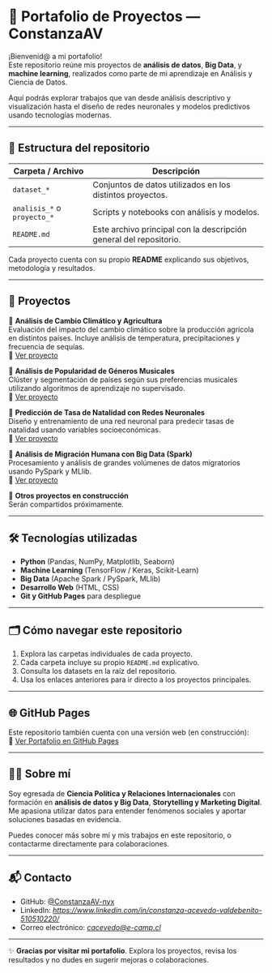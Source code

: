 # 🌟 Portafolio de Proyectos — ConstanzaAV

¡Bienvenid@ a mi portafolio!  
Este repositorio reúne mis proyectos de **análisis de datos**, **Big Data**, y **machine learning**, realizados como parte de mi aprendizaje en Análisis y Ciencia de Datos.

Aquí podrás explorar trabajos que van desde análisis descriptivo y visualización hasta el diseño de redes neuronales y modelos predictivos usando tecnologías modernas.

---

## 📂 Estructura del repositorio

| Carpeta / Archivo | Descripción |
|------------------|-------------|
| `dataset_*` | Conjuntos de datos utilizados en los distintos proyectos. |
| `analisis_*` o `proyecto_*` | Scripts y notebooks con análisis y modelos. |
| `README.md` | Este archivo principal con la descripción general del repositorio. |

Cada proyecto cuenta con su propio **README** explicando sus objetivos, metodología y resultados.

---

## 🚀 Proyectos 
🔹 **Análisis de Cambio Climático y Agricultura**  
Evaluación del impacto del cambio climático sobre la producción agrícola en distintos países. Incluye análisis de temperatura, precipitaciones y frecuencia de sequías.  
📄 [Ver proyecto](https://github.com/ConstanzaAV-nyx/Portafolio/tree/main/CambioClimatico_Agricultura)

🔹 **Análisis de Popularidad de Géneros Musicales**  
Clúster y segmentación de países según sus preferencias musicales utilizando algoritmos de aprendizaje no supervisado.  
📄 [Ver proyecto](https://github.com/ConstanzaAV-nyx/Portafolio/tree/main/Analisis_Generos_Musicales)

🔹 **Predicción de Tasa de Natalidad con Redes Neuronales**  
Diseño y entrenamiento de una red neuronal para predecir tasas de natalidad usando variables socioeconómicas.  
📄 [Ver proyecto](https://github.com/ConstanzaAV-nyx/Portafolio/tree/main/RedNeuronal_Natalidad)

🔹 **Análisis de Migración Humana con Big Data (Spark)**  
Procesamiento y análisis de grandes volúmenes de datos migratorios usando PySpark y MLlib.  
📄 [Ver proyecto](https://github.com/ConstanzaAV-nyx/Portafolio/tree/main/BigData_Migracion)

🔹 **Otros proyectos en construcción**  
Serán compartidos próximamente.

---

## 🛠 Tecnologías utilizadas

- **Python** (Pandas, NumPy, Matplotlib, Seaborn)
- **Machine Learning** (TensorFlow / Keras, Scikit-Learn)
- **Big Data** (Apache Spark / PySpark, MLlib)
- **Desarrollo Web** (HTML, CSS)
- **Git y GitHub Pages** para despliegue

---

## 🗂 Cómo navegar este repositorio

1. Explora las carpetas individuales de cada proyecto.  
2. Cada carpeta incluye su propio `README.md` explicativo.  
3. Consulta los datasets en la raíz del repositorio.  
4. Usa los enlaces anteriores para ir directo a los proyectos principales.

---

## 🌐 GitHub Pages

Este repositorio también cuenta con una versión web (en construcción):  
🔗 [Ver Portafolio en GitHub Pages](https://constanzaav-nyx.github.io/Portafolio)

---

## 👩‍💻 Sobre mí

Soy egresada de **Ciencia Política y Relaciones Internacionales** con formación en **análisis de datos y Big Data**, **Storytelling y Marketing Digital**. Me apasiona utilizar datos para entender fenómenos sociales y aportar soluciones basadas en evidencia.

Puedes conocer más sobre mí y mis trabajos en este repositorio, o contactarme directamente para colaboraciones.

---

## 📬 Contacto

- GitHub: [@ConstanzaAV-nyx](https://github.com/ConstanzaAV-nyx)
- LinkedIn: *https://www.linkedin.com/in/constanza-acevedo-valdebenito-510510220/*
- Correo electrónico: *cacevedo@e-camp.cl*

---

✨ **Gracias por visitar mi portafolio**. Explora los proyectos, revisa los resultados y no dudes en sugerir mejoras o colaboraciones.
